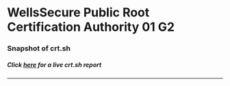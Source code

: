 # WellsSecure Public Root Certification Authority 01 G2
### Snapshot of crt.sh
##### Click [here](https://crt.sh/?q=0121BCF18EB457CDF106249A19748028D9391B5784418F5C444E3701205D68B0) for a live crt.sh report

---
